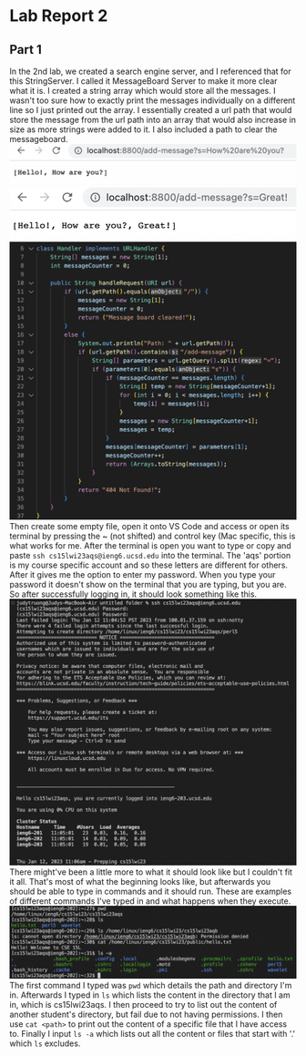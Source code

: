 # Lab Report 2
## Part 1
In the 2nd lab, we created a search engine server, and I referenced that for this StringServer. I called it MessageBoard Server to make it more clear what it is. I created a string array which would store all the messages. I wasn't too sure how to exactly print the messages individually on a different line so I just printed out the array. I essentially created a url path that would store the message from the url path into an array that would also increase in size as more strings were added to it. I also included a path to clear the messageboard.
![Image](Testing1Lab2.png)
![Image](Testing2Lab2.png)
![Image](MessageBoardCode.png)
Then create some empty file, open it onto VS Code and access or open its terminal by pressing the ~ (not shifted) and control key (Mac specific, this is what works for me. After the terminal is open you want to type or copy and paste `ssh cs15lwi23aqs@ieng6.ucsd.edu` into the terminal. The 'aqs' portion is my course specific account and so these letters are different for others. After it gives me the option to enter my password. When you type your password it doesn't show on the terminal that you are typing, but you are. So after successfully logging in, it should look something like this.
![Image](LogInToieng6.png)
There might've been a little more to what it should look like but I couldn't fit it all. That's most of what the beginning looks like, but afterwards you should be able to type in commands and it should run. These are examples of different commands I've typed in and what happens when they execute.
![Image](TestCmds.png)
The first command I typed was `pwd` which details the path and directory I'm in. Afterwards I typed in `ls` which lists the content in the directory that I am in, which is cs15lwi23aqs. I then proceed to try to list out the content of another student's directory, but fail due to not having permissions. I then use `cat <path>` to print out the content of a specific file that I have access to. Finally I input `ls -a` which lists out all the content or files that start with '.' which `ls` excludes.
